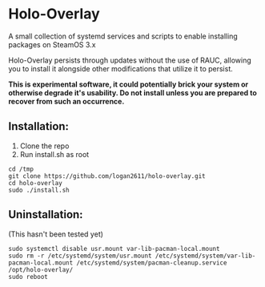 # Holo-Overlay

A small collection of systemd services and scripts to enable installing packages on SteamOS 3.x

Holo-Overlay persists through updates without the use of RAUC, allowing you to install it alongside other modifications that utilize it to persist.

**This is experimental software, it could potentially brick your system or otherwise degrade it's usability. Do not install unless you are prepared to recover from such an occurrence.**

## Installation:
1. Clone the repo
2. Run install.sh as root
```
cd /tmp
git clone https://github.com/logan2611/holo-overlay.git
cd holo-overlay
sudo ./install.sh
```

## Uninstallation:
(This hasn't been tested yet)
```
sudo systemctl disable usr.mount var-lib-pacman-local.mount
sudo rm -r /etc/systemd/system/usr.mount /etc/systemd/system/var-lib-pacman-local.mount /etc/systemd/system/pacman-cleanup.service /opt/holo-overlay/
sudo reboot
```
